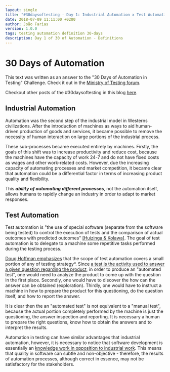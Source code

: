 ```yaml
---
layout: single
title: "#30daysoftesting - Day 1: Industrial Automation x Test Automation"
date: 2018-07-09 11:11:00 +0200
author: João Farias
version: 1.0.0
tags: testing automation definition 30-days
description: Day 1 of 30 of Automation - Definitions
---
```


# 30 Days of Automation

This text was written as an answer to the "30 Days of Automation in Testing" Challenge. Check it out in the [Ministry of Testing forum](https://www.ministryoftesting.com/dojo/lessons/30-days-of-automation-in-testing).

Checkout other posts of the #30daysoftesting in this blog [here](/tag/30-days.html).

## Industrial Automation

Automation was the second step of the industrial model in Westerns civilizations. After the introduction of machines as ways to aid human-driven production of goods and services, it became possible to remove the necessity of human interaction on large portions of the industrial process.

These sub-processes became executed entirely by machines. Firstly, the goals of this shift was to increase productivity and reduce cost, because the machines have the capacity of work 24-7 and do not have fixed costs as wages and other work-related costs. However, due the increasing capacity of automating processes and market competition, it became clear that automation could be a differential factor in terms of increasing product quality and flexibility.

This **_ability of automating different processes_**, not the automation itself, allows humans to rapidly change an industry in order to adapt to market responses.

## Test Automation

Test automation is "the use of special software (separate from the software being tested) to control the execution of tests and the comparison of actual outcomes with predicted outcomes" [[Huizinga & Kolawa]](https://www.lehmanns.de/shop/mathematik-informatik/7865784-9780470042120-automated-defect-prevention). The goal of test automation is to delegate to a machine some repetitive tasks performed during the testing process.

[Doug Hoffman emphasizes](http://www.testingeducation.org/course_notes/hoffman_doug/test_automation/auto8.pdf) that the scope of test automation covers a small portion of any of testing strategy\*. Since [a test is the activity used to answer a given question regarding the product](http://www.satisfice.com/articles/what_is_et.shtml), in order to produce an "automated test", one would need to analyze the product to come up with the question in the first place. Secondly, one would have to discover the how can the answer can be obtained (exploration). Thirdly, one would have to instruct a machine in how to prepare the product for this questioning, do the question itself, and how to report the answer.

It is clear then the an "automated test" is not equivalent to a "manual test", because the actual portion completely performed by the machine is just the questioning, the answer inspection and reporting. It is necessary a human to prepare the right questions, know how to obtain the answers and to interpret the results.

Automation in testing can have similar advantages that industrial automation, however, it is necessary to notice that software development is essentially an [knowledge work in opposition to industrial work](https://www.mindspringgroup.com/knowledge-and-industrial-work-workers-and-organisations/). This means that quality in software can subtle and non-objective - therefore, the results of automation processes, although correct in essence, may not be satisfactory for the stakeholders.
